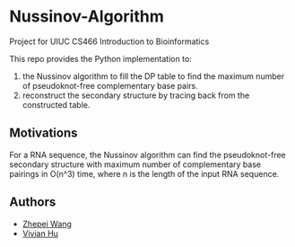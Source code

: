 # Nussinov-Algorithm

Project for UIUC CS466 Introduction to Bioinformatics

This repo provides the Python implementation to:
1. the Nussinov algorithm to fill the DP table to find the maximum number of pseudoknot-free complementary base pairs.
2. reconstruct the secondary structure by tracing back from the constructed table.

## Motivations
For a RNA sequence, the Nussinov algorithm can find the pseudoknot-free secondary structure with maximum number of complementary base  pairings in O(n^3) time, where n is the length of the input RNA sequence.

## Authors
- [Zhepei Wang](https://github.com/zhepeiw)
- [Vivian Hu](https://github.com/vivianh2)
